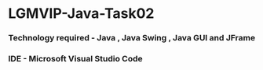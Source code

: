 # LGMVIP-Java-Task02

### Technology required - Java , Java Swing , Java GUI and JFrame 
### IDE - Microsoft Visual Studio Code
